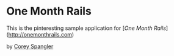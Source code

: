 # One Month Rails

This is the pinteresting sample application for
[*One Month Rails*] (http://onemonthrails.com)

by [Corey Spangler](http://therushstudio.com)